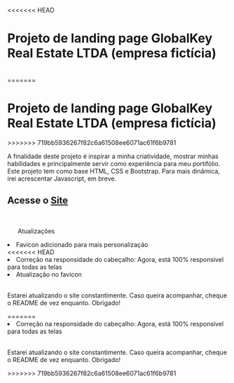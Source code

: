 <<<<<<< HEAD
<h1>Projeto de landing page GlobalKey Real Estate LTDA (empresa fictícia)</h1> <br>
=======
<h1>Projeto de landing page GlobalKey Real Estate LTDA (empresa fictícia)</h1 <br>
>>>>>>> 719bb5936267f82c6a61508ee6071ac61f6b9781
<p>A finalidade deste projeto é inspirar a minha criatividade, mostrar minhas habilidades e principalmente servir como experiência para meu portifólio. <br> Este projeto tem como base HTML, CSS e Bootstrap. Para mais dinâmica, irei acrescentar Javascript, em breve.</p>
<h2>Acesse o <a href='https://globalkey.netlify.app/' target="_blank">Site</a></h2> <br>
  <ul>Atualizações</ul>
<li>Favicon adicionado para mais personalização</li>
<<<<<<< HEAD
<li>Correção na responsidade do cabeçalho: Agora, está 100% responsível para todas as telas</li>
<li>Atualização no favicon</li> <br>
<p>Estarei atualizando o site constantimente. Caso queira acompanhar, cheque o README de vez enquanto. Obrigado!</p>
=======
<li>Correção na responsidade do cabeçalho: Agora, está 100% responsível para todas as telas</li> <br>
<p>Estarei atualizando o site constantimente. Caso queira acompanhar, cheque o README de vez enquanto. Obrigado!</p>
>>>>>>> 719bb5936267f82c6a61508ee6071ac61f6b9781
